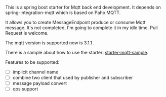 This is a spring boot starter for Mqtt back end development. It depends on spring-integration-mqtt which is based on
Paho MQTT.

It allows you to create MessageEndpoint produce or consume Mqtt message. It's not completed, I'm going to complete it in
my idle time. Pull Request is welcome.

The mqtt version is supported now is 3.1.1 .

There is a sample about how to use the starter: [starter-mqtt-sample](https://github.com/Kicey/starter-mqtt-sample).

Features to be supported:

- [ ] implicit channel name
- [ ] combine two client that used by publisher and subscriber
- [ ] message payload convert
- [ ] qos support
